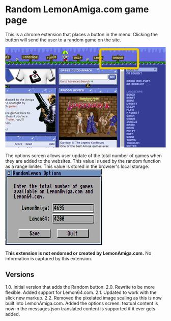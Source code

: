 # Random LemonAmiga.com game page

This is a chrome extension that places a button in the menu. Clicking the button will send the user to a random game on the site. 

![Random button location](https://raw.githubusercontent.com/BillerNET/RandomLemonAmiga/master/Images/higlighted.png)

The options screen allows user update of the total number of games when they are added to the websites. This value is used by the random function as a range limiter. This value is stored in the browser's local storage.
![Options to support more games.](https://raw.githubusercontent.com/BillerNET/RandomLemonAmiga/master/Images/options.png)

**This extension is not endorsed or created by LemonAmiga.com.** No information is captured by this extension.

## Versions ##

1.0. Initial version that adds the Random button.
2.0. Rewrite to be more flexible. Added support for Lemon64.com.
2.1. Updated to work with the slick new markup.
2.2. Removed the pixelated image scaling as this is now built into LemonAmiga.com. Added the options screen. textual content is now in the messages.json translated content is supported if it ever gets added.
